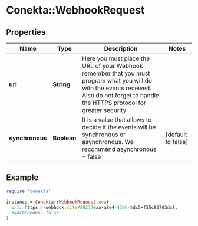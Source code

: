 # Conekta::WebhookRequest

## Properties

| Name | Type | Description | Notes |
| ---- | ---- | ----------- | ----- |
| **url** | **String** | Here you must place the URL of your Webhook remember that you must program what you will do with the events received. Also do not forget to handle the HTTPS protocol for greater security. |  |
| **synchronous** | **Boolean** | It is a value that allows to decide if the events will be synchronous or asynchronous. We recommend asynchronous &#x3D; false | [default to false] |

## Example

```ruby
require 'conekta'

instance = Conekta::WebhookRequest.new(
  url: https://webhook.site/89277eaa-a8e4-4306-8dc5-f55c80703dc8,
  synchronous: false
)
```

